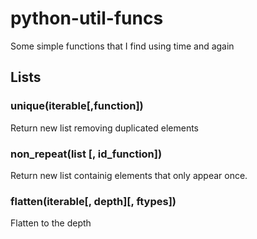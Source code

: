 # python-util-funcs
Some simple functions that I find using time and again


## Lists

### unique(iterable[,function])

Return new list removing duplicated elements

### non_repeat(list [, id_function])

Return new list containig elements that only appear once.

### flatten(iterable[, depth][, ftypes])

Flatten to the depth 
